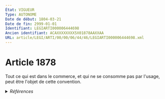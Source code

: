 ```yaml
---
État: VIGUEUR
Type: AUTONOME
Date de début: 1804-03-21
Date de fin: 2999-01-01
Identifiant: LEGIARTI000006444698
Ancien identifiant: ACAXXXXXXXX5X01878AAXXAA
URL: article/LEGI/ARTI/00/00/06/44/46/LEGIARTI000006444698.xml
---
```


<h1>Article 1878</h1>

Tout ce qui est dans le commerce, et qui ne se consomme pas par l'usage, peut
être l'objet de cette convention.


<details>
  <summary><em>Références</em></summary>

  <h2>Références faites par l'article</h2>
  
  <ul>
    <li>
      CREATION source Loi 1804-03-09 promulguée le 19 mars 1804
    </li>
  </ul>
</details>
